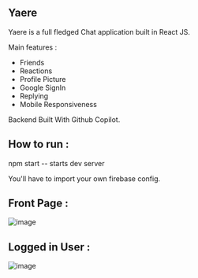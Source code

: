 ## Yaere

Yaere is a full fledged Chat application built in React JS. 

Main features :
- Friends
- Reactions
- Profile Picture
- Google SignIn
- Replying
- Mobile Responsiveness

Backend Built With Github Copilot.

## How to run :
npm start -- starts dev server

You'll have to import your own firebase config.

## Front Page :
![image](https://github.com/user-attachments/assets/0c40ea12-03c6-4fa2-aadf-4791f5ecea1e)

## Logged in User :
![image](https://github.com/user-attachments/assets/112ca553-605a-4cfb-bc95-274435b11748)
